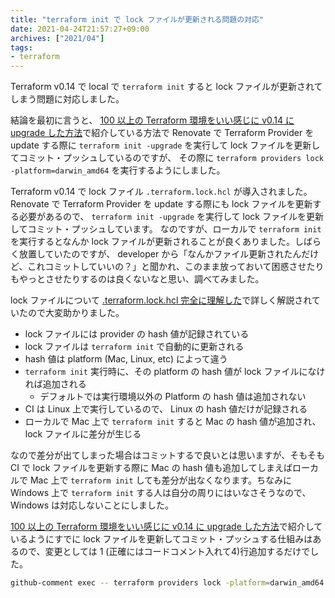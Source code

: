 ```yaml
---
title: "terraform init で lock ファイルが更新される問題の対応"
date: 2021-04-24T21:57:27+09:00
archives: ["2021/04"]
tags:
- terraform
---
```


Terraform v0.14 で local で `terraform init` すると lock ファイルが更新されてしまう問題に対応しました。

結論を最初に言うと、 [100 以上の Terraform 環境をいい感じに v0.14 に upgrade した方法](https://quipper.hatenablog.com/entry/2021/03/12/080000)で紹介している方法で Renovate で Terraform Provider を update する際に `terraform init -upgrade` を実行して lock ファイルを更新してコミット・プッシュしているのですが、
その際に `terraform providers lock -platform=darwin_amd64` を実行するようにしました。

Terraform v0.14 で lock ファイル `.terraform.lock.hcl` が導入されました。
Renovate で Terraform Provider を update する際にも lock ファイルを更新する必要があるので、
`terraform init -upgrade` を実行して lock ファイルを更新してコミット・プッシュしています。
なのですが、ローカルで `terraform init` を実行するとなんか lock ファイルが更新されることが良くありました。しばらく放置していたのですが、 developer から「なんかファイル更新されたんだけど、これコミットしていいの？」と聞かれ、このまま放っておいて困惑させたりもやっとさせたりするのは良くないなと思い、調べてみました。

lock ファイルについて [.terraform.lock.hcl 完全に理解した](https://speakerdeck.com/minamijoyo/how-to-update-terraform-dot-lock-dot-hcl-efficiently)で詳しく解説されていたので大変助かりました。

* lock ファイルには provider の hash 値が記録されている
* lock ファイルは `terraform init` で自動的に更新される
* hash 値は platform (Mac, Linux, etc) によって違う
* `terraform init` 実行時に、その platform の hash 値が lock ファイルになければ追加される
  * デフォルトでは実行環境以外の Platform の hash 値は追加されない
* CI は Linux 上で実行しているので、 Linux の hash 値だけが記録される
* ローカルで Mac 上で `terraform init` すると Mac の hash 値が追加され、 lock ファイルに差分が生じる

なので差分が出てしまった場合はコミットするで良いとは思いますが、そもそも CI で lock ファイルを更新する際に Mac の hash 値も追加してしまえばローカルで Mac 上で `terraform init` しても差分が出なくなります。ちなみに Windows 上で `terraform init` する人は自分の周りにはいなさそうなので、 Windows は対応しないことにしました。

[100 以上の Terraform 環境をいい感じに v0.14 に upgrade した方法](https://quipper.hatenablog.com/entry/2021/03/12/080000)で紹介しているようにすでに lock ファイルを更新してコミット・プッシュする仕組みはあるので、変更としては 1 (正確にはコードコメント入れて4)行追加するだけでした。

```sh
github-comment exec -- terraform providers lock -platform=darwin_amd64
```
